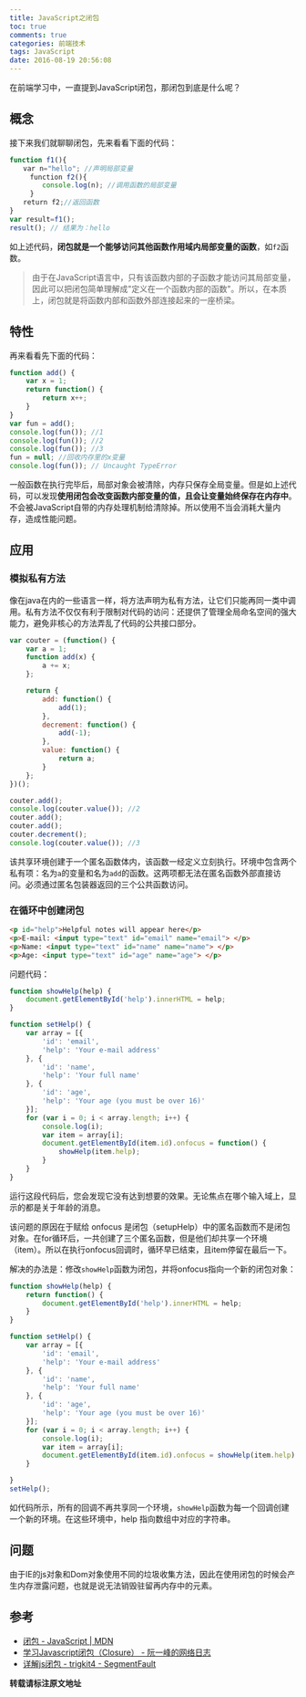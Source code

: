 ```yaml
---
title: JavaScript之闭包
toc: true
comments: true
categories: 前端技术
tags: JavaScript
date: 2016-08-19 20:56:08
---
```


在前端学习中，一直提到JavaScript闭包，那闭包到底是什么呢？
<!--more-->
## 概念

接下来我们就聊聊闭包，先来看看下面的代码：
```js
function f1(){
　　var n="hello"; //声明局部变量
　　　function f2(){
        console.log(n); //调用函数的局部变量
　　　}
　　return f2;//返回函数
}
var result=f1();
result(); // 结果为：hello
```
如上述代码，**闭包就是一个能够访问其他函数作用域内局部变量的函数**，如`f2`函数。
>由于在JavaScript语言中，只有该函数内部的子函数才能访问其局部变量，因此可以把闭包简单理解成"定义在一个函数内部的函数"。所以，在本质上，闭包就是将函数内部和函数外部连接起来的一座桥梁。

## 特性

再来看看先下面的代码：
```js
function add() {
    var x = 1;
    return function() {
        return x++;
    }
}
var fun = add();
console.log(fun()); //1
console.log(fun()); //2
console.log(fun()); //3
fun = null; //回收内存里的x变量
console.log(fun()); // Uncaught TypeError
```
一般函数在执行完毕后，局部对象会被清除，内存只保存全局变量。但是如上述代码，可以发现**使用闭包会改变函数内部变量的值，且会让变量始终保存在内存中**。不会被JavaScript自带的内存处理机制给清除掉。所以使用不当会消耗大量内存，造成性能问题。

## 应用

### 模拟私有方法

像在java在内的一些语言一样，将方法声明为私有方法，让它们只能再同一类中调用。私有方法不仅仅有利于限制对代码的访问：还提供了管理全局命名空间的强大能力，避免非核心的方法弄乱了代码的公共接口部分。

```js
var couter = (function() {
    var a = 1;
    function add(x) {
        a += x;
    };

    return {
        add: function() {
            add(1);
        },
        decrement: function() {
            add(-1);
        },
        value: function() {
            return a;
        }
    };
})();

couter.add();
console.log(couter.value()); //2
couter.add();
couter.add();
couter.decrement();
console.log(couter.value()); //3
```
该共享环境创建于一个匿名函数体内，该函数一经定义立刻执行。环境中包含两个私有项：名为` a `的变量和名为`add`的函数。这两项都无法在匿名函数外部直接访问。必须通过匿名包装器返回的三个公共函数访问。

### 在循环中创建闭包

```html
<p id="help">Helpful notes will appear here</p>
<p>E-mail: <input type="text" id="email" name="email"> </p>
<p>Name: <input type="text" id="name" name="name"> </p>
<p>Age: <input type="text" id="age" name="age"> </p>
```

问题代码：
```js
function showHelp(help) {
    document.getElementById('help').innerHTML = help;
}

function setHelp() {
    var array = [{
        'id': 'email',
        'help': 'Your e-mail address'
    }, {
        'id': 'name',
        'help': 'Your full name'
    }, {
        'id': 'age',
        'help': 'Your age (you must be over 16)'
    }];
    for (var i = 0; i < array.length; i++) {
        console.log(i);
        var item = array[i];
        document.getElementById(item.id).onfocus = function() {
            showHelp(item.help);
        }
    }
}
```
运行这段代码后，您会发现它没有达到想要的效果。无论焦点在哪个输入域上，显示的都是关于年龄的消息。

该问题的原因在于赋给 onfocus 是闭包（setupHelp）中的匿名函数而不是闭包对象。在for循环后，一共创建了三个匿名函数，但是他们却共享一个环境（item）。所以在执行onfocus回调时，循环早已结束，且item停留在最后一下。

解决的办法是：修改`showHelp`函数为闭包，并将onfocus指向一个新的闭包对象：
```js
function showHelp(help) {
    return function() {
        document.getElementById('help').innerHTML = help;
    }
}

function setHelp() {
    var array = [{
        'id': 'email',
        'help': 'Your e-mail address'
    }, {
        'id': 'name',
        'help': 'Your full name'
    }, {
        'id': 'age',
        'help': 'Your age (you must be over 16)'
    }];
    for (var i = 0; i < array.length; i++) {
        console.log(i);
        var item = array[i];
        document.getElementById(item.id).onfocus = showHelp(item.help)
    }

}
setHelp();
```
如代码所示，所有的回调不再共享同一个环境，`showHelp`函数为每一个回调创建一个新的环境。在这些环境中，help 指向数组中对应的字符串。

## 问题

由于IE的js对象和Dom对象使用不同的垃圾收集方法，因此在使用闭包的时候会产生内存泄露问题，也就是说无法销毁驻留再内存中的元素。

## 参考
* [闭包 - JavaScript | MDN](https://developer.mozilla.org/cn/docs/Web/JavaScript/Closures)
* [学习Javascript闭包（Closure） - 阮一峰的网络日志](http://www.ruanyifeng.com/blog/2009/08/learning_javascript_closures.html)
* [详解js闭包 - trigkit4 - SegmentFault](https://segmentfault.com/a/1190000000652891)



**转载请标注原文地址**                           

